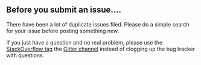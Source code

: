 ## Before you submit an issue....

There have been a lot of duplicate issues filed. Please do a simple search for your issue before posting something new.

If you just have a question and no real problem, please use the [StackOverflow tag](https://stackoverflow.com/questions/tagged/nvm-windows) the [Gitter channel](https://gitter.im/coreybutler/nvm-windows) instead of clogging up the bug tracker with questions.
